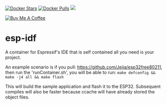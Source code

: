 [![Docker Stars](https://img.shields.io/docker/stars/bandi13/esp-idf.svg?style=flat-square)](https://hub.docker.com/r/bandi13/esp-idf/)
[![Docker Pulls](https://img.shields.io/docker/pulls/bandi13/esp-idf.svg?style=flat-square)](https://hub.docker.com/r/bandi13/esp-idf/)
[![](https://images.microbadger.com/badges/image/bandi13/esp-idf.svg)](https://microbadger.com/images/bandi13/esp-idf "Get your own image badge on microbadger.com")

[![Buy Me A Coffee](https://www.buymeacoffee.com/assets/img/custom_images/orange_img.png)](https://www.buymeacoff.ee/bandi13)

# esp-idf
A container for Espressif's IDE that is self contained all you need is your project.

An example scenario is if you pull: https://github.com/Jeija/esp32free80211, then run the 'runContainer.sh', you will be able to run:
```make defconfig && make -j4 all && make flash```

This will build the sample application and flash it to the ESP32. Subsequent compiles will also be faster because ccache will have already stored the object files.
